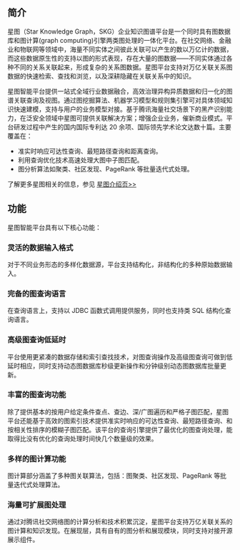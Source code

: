 ## 简介

星图（Star Knowledge Graph，SKG）企业知识图谱平台是一个同时具有图数据库和图计算(graph computing)引擎两类图处理的一体化平台。在社交网络、金融业和物联网等领域中，海量不同实体之间彼此关联可以产生的数以万亿计的数据，而这些数据原生性的支持以图的形式表现，存在大量的图数据——不同实体通过各种不同的关系关联起来，形成复杂的关系图数据。星图平台支持对万亿关联关系图数据的快速检索、查找和浏览，以及深耕隐藏在关联关系中的知识。

星图智能平台提供一站式全域行业数据融合，高效治理异构异质数据和归一化的图谱关联查询及视图。通过图挖掘算法、机器学习模型和规则集引擎可对具体领域知识快速建模，支持与用户的业务模型对接。基于腾讯海量社交场景下的黑产识别能力，在泛安全领域中星图可提供关联解决方案；增强企业业务，催新商业模式。平台研发过程中产生的国内国际专利达 20 余项、国际领先学术论文达数十篇。主要覆盖在：

- 准实时响应可达性查询、最短路径查询和距离查询。
- 利用查询优化技术高速处理大图中子图匹配。
- 图分析算法如聚类、社区发现、PageRank 等批量迭代式处理。

了解更多星图相关的信息，参见 [星图介绍页>>](https://cloud.tencent.com/product/skg)



## 功能

星图智能平台具有以下核心功能：

### 灵活的数据输入格式

对于不同业务形态的多样化数据源，平台支持结构化，非结构化的多种原始数据输入。

### 完备的图查询语言

在查询语言上，支持以 JDBC 函数式调用提供服务，同时也支持类 SQL 结构化查询语言。

### 高级图查询低延时

平台使用更紧凑的数据存储和索引查找技术，对图查询操作及高级图查询可做到低延时相应，同时支持动态图数据库秒级更新操作和分钟级别动态图数据库批量更新。

### 丰富的图查询功能

除了提供基本的按用户给定条件查点、查边、深/广图遍历和严格子图匹配，星图平台还能基于高效的图索引技术提供准实时响应的可达性查询、最短路径查询、和按相关性排序的模糊子图匹配。该平台的查询引擎提供了最优化的图查询处理，能取得比没有优化的查询处理时间快几个数量级的效果。

### 多样的图计算功能

图计算部分涵盖了多种图关联算法，包括：图聚类、社区发现、PageRank 等批量迭代式处理算法。

### 海量可扩展图处理

通过对腾讯社交网络图的计算分析和技术积累沉淀，星图平台支持万亿关联关系的图计算和知识发现。在展现层，具有自有的图分析和展现模块，同时支持对接开源展示组件。

